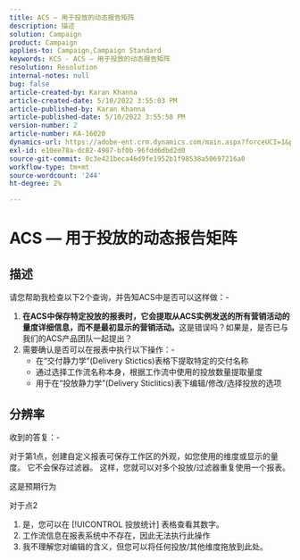 ```yaml
---
title: ACS — 用于投放的动态报告矩阵
description: 描述
solution: Campaign
product: Campaign
applies-to: Campaign,Campaign Standard
keywords: KCS - ACS — 用于投放的动态报告矩阵
resolution: Resolution
internal-notes: null
bug: false
article-created-by: Karan Khanna
article-created-date: 5/10/2022 3:55:03 PM
article-published-by: Karan Khanna
article-published-date: 5/10/2022 3:55:50 PM
version-number: 2
article-number: KA-16020
dynamics-url: https://adobe-ent.crm.dynamics.com/main.aspx?forceUCI=1&pagetype=entityrecord&etn=knowledgearticle&id=52e03e8d-79d0-ec11-a7b5-00224809c556
exl-id: e10ee78a-dc82-4987-bf0b-96fdd6dbd2d0
source-git-commit: 0c3e421beca46d9fe1952b1f98538a50697216a0
workflow-type: tm+mt
source-wordcount: '244'
ht-degree: 2%

---
```


# ACS — 用于投放的动态报告矩阵

## 描述


请您帮助我检查以下2个查询，并告知ACS中是否可以这样做：-
 
1. <b>在ACS中保存特定投放的报表时，它会提取从ACS实例发送的所有营销活动的量度详细信息，而不是最初显示的营销活动。</b>这是错误吗？如果是，是否已与我们的ACS产品团队一起提出？
 
2. 需要确认是否可以在报表中执行以下操作：-
    
   - 在“交付静力学”(Delivery Stictics)表格下提取特定的交付名称
     
   - 通过选择工作流名称本身，根据工作流中使用的投放数量提取量度
    
   - 用于在“投放静力学”(Delivery Sticlitics)表下编辑/修改/选择投放的选项


## 分辨率


收到的答复：-



对于第1点，创建自定义报表可保存工作区的外观，如您使用的维度或显示的量度。 它不会保存过滤器。 这样，您就可以对多个投放/过滤器重复使用一个报表。

这是预期行为



对于点2

1. 是，您可以在 [!UICONTROL 投放统计] 表格查看其数字。
2. 工作流信息在报表系统中不存在，因此无法执行此操作
3. 我不理解您对编辑的含义，但您可以将任何投放/其他维度拖放到此处。
